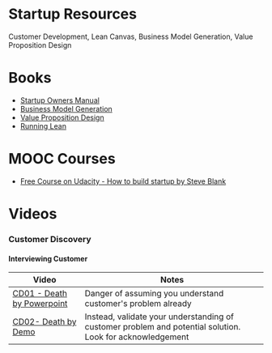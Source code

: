 
# Startup Resources 
Customer Development, Lean Canvas, Business Model Generation, Value Proposition Design  
# Books 
   
- [Startup Owners Manual](https://www.amazon.com/Startup-Owners-Manual-Step-Step/dp/0984999302/ref=tmm_hrd_rent_sr?_encoding=UTF8&selectObb=rent&qid=&sr=) 
- [Business Model Generation](https://www.amazon.com/Business-Model-Generation-Visionaries-Challengers/dp/0470876417/ref=sr_1_1?s=books&ie=UTF8&qid=1525051826&sr=1-1&keywords=business+model+generation&dpID=61wumph8%252B4L&preST=_SX218_BO1,204,203,200_QL40_&dpSrc=srch)
- [Value Proposition Design](https://www.amazon.com/Value-Proposition-Design-Customers-Strategyzer/dp/1118968050/ref=sr_1_3?s=books&ie=UTF8&qid=1525051826&sr=1-3&keywords=business+model+generation)
- [Running Lean](https://www.amazon.com/Running-Lean-Iterate-Plan-Works/dp/1449305172/ref=sr_1_1?s=books&ie=UTF8&qid=1525051909&sr=1-1&keywords=lean+canvas&dpID=51tCIG3jMzL&preST=_SY291_BO1,204,203,200_QL40_&dpSrc=srch)

# MOOC Courses    
 - [Free Course on Udacity - How to build startup by Steve Blank](https://www.udacity.com/course/how-to-build-a-startup--ep245)
 
# Videos

### Customer Discovery  


#### Interviewing Customer

|Video    |Notes|
|-------------|----------|
|[CD01 - Death by Powerpoint](https://vimeo.com/76171146)|Danger of assuming you understand customer's problem already|
|[CD02- Death by Demo](https://vimeo.com/76390080)|Instead, validate your understanding of customer problem and potential solution. Look for acknowledgement|
